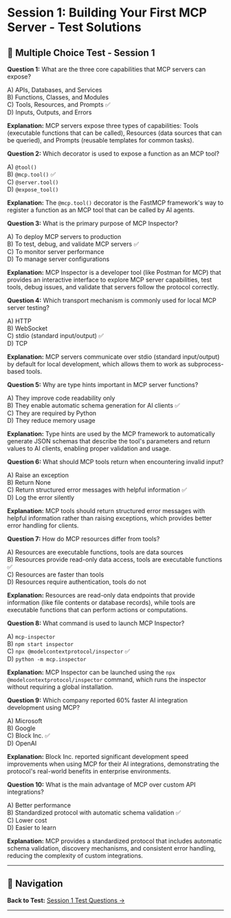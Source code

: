 # Session 1: Building Your First MCP Server - Test Solutions

## 📝 Multiple Choice Test - Session 1

**Question 1:** What are the three core capabilities that MCP servers can expose?  

A) APIs, Databases, and Services  
B) Functions, Classes, and Modules  
C) Tools, Resources, and Prompts ✅  
D) Inputs, Outputs, and Errors  

**Explanation:** MCP servers expose three types of capabilities: Tools (executable functions that can be called), Resources (data sources that can be queried), and Prompts (reusable templates for common tasks).

**Question 2:** Which decorator is used to expose a function as an MCP tool?  

A) `@tool()`  
B) `@mcp.tool()` ✅  
C) `@server.tool()`  
D) `@expose_tool()`  

**Explanation:** The `@mcp.tool()` decorator is the FastMCP framework's way to register a function as an MCP tool that can be called by AI agents.

**Question 3:** What is the primary purpose of MCP Inspector?  

A) To deploy MCP servers to production  
B) To test, debug, and validate MCP servers ✅  
C) To monitor server performance  
D) To manage server configurations  

**Explanation:** MCP Inspector is a developer tool (like Postman for MCP) that provides an interactive interface to explore MCP server capabilities, test tools, debug issues, and validate that servers follow the protocol correctly.

**Question 4:** Which transport mechanism is commonly used for local MCP server testing?  

A) HTTP  
B) WebSocket  
C) stdio (standard input/output) ✅  
D) TCP  

**Explanation:** MCP servers communicate over stdio (standard input/output) by default for local development, which allows them to work as subprocess-based tools.

**Question 5:** Why are type hints important in MCP server functions?  

A) They improve code readability only  
B) They enable automatic schema generation for AI clients ✅  
C) They are required by Python  
D) They reduce memory usage  

**Explanation:** Type hints are used by the MCP framework to automatically generate JSON schemas that describe the tool's parameters and return values to AI clients, enabling proper validation and usage.

**Question 6:** What should MCP tools return when encountering invalid input?  

A) Raise an exception  
B) Return None  
C) Return structured error messages with helpful information ✅  
D) Log the error silently  

**Explanation:** MCP tools should return structured error messages with helpful information rather than raising exceptions, which provides better error handling for clients.

**Question 7:** How do MCP resources differ from tools?  

A) Resources are executable functions, tools are data sources  
B) Resources provide read-only data access, tools are executable functions ✅  
C) Resources are faster than tools  
D) Resources require authentication, tools do not  

**Explanation:** Resources are read-only data endpoints that provide information (like file contents or database records), while tools are executable functions that can perform actions or computations.

**Question 8:** What command is used to launch MCP Inspector?  

A) `mcp-inspector`  
B) `npm start inspector`  
C) `npx @modelcontextprotocol/inspector` ✅  
D) `python -m mcp.inspector`  

**Explanation:** MCP Inspector can be launched using the `npx @modelcontextprotocol/inspector` command, which runs the inspector without requiring a global installation.

**Question 9:** Which company reported 60% faster AI integration development using MCP?  

A) Microsoft  
B) Google  
C) Block Inc. ✅  
D) OpenAI  

**Explanation:** Block Inc. reported significant development speed improvements when using MCP for their AI integrations, demonstrating the protocol's real-world benefits in enterprise environments.

**Question 10:** What is the main advantage of MCP over custom API integrations?  

A) Better performance  
B) Standardized protocol with automatic schema validation ✅  
C) Lower cost  
D) Easier to learn  

**Explanation:** MCP provides a standardized protocol that includes automatic schema validation, discovery mechanisms, and consistent error handling, reducing the complexity of custom integrations.

---

## 🧭 Navigation

**Back to Test:** [Session 1 Test Questions →](Session1_Basic_MCP_Server.md#multiple-choice-test)

---
